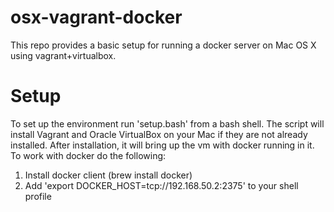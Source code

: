 osx-vagrant-docker
==================

This repo provides a basic setup for running a docker server on Mac OS X using vagrant+virtualbox.

Setup
=====
To set up the environment run 'setup.bash' from a bash shell. The script will install Vagrant and Oracle VirtualBox on your Mac if they are not already installed.
After installation, it will bring up the vm with docker running in it.
To work with docker do the following:

1. Install docker client (brew install docker)
2. Add 'export DOCKER_HOST=tcp://192.168.50.2:2375' to your shell profile
